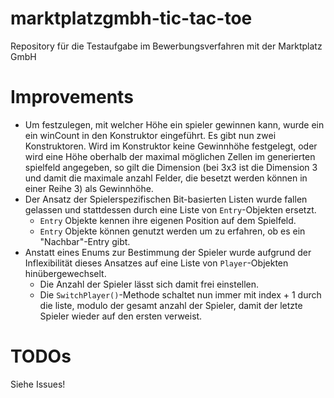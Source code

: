 # marktplatzgmbh-tic-tac-toe

Repository für die Testaufgabe im Bewerbungsverfahren mit der Marktplatz GmbH

# Improvements

- Um festzulegen, mit welcher Höhe ein spieler gewinnen kann, wurde ein ein winCount in den Konstruktor eingeführt. Es gibt nun zwei Konstruktoren. Wird im Konstruktor keine Gewinnhöhe festgelegt, oder wird eine Höhe oberhalb der maximal möglichen Zellen im generierten spielfeld angegeben, so gilt die Dimension (bei 3x3 ist die Dimension 3 und damit die maximale anzahl Felder, die besetzt werden können in einer Reihe 3) als Gewinnhöhe.
- Der Ansatz der Spielerspezifischen Bit-basierten Listen wurde fallen gelassen und stattdessen durch eine Liste von `Entry`-Objekten ersetzt.
  - `Entry` Objekte kennen ihre eigenen Position auf dem Spielfeld.
  - `Entry` Objekte können genutzt werden um zu erfahren, ob es ein "Nachbar"-Entry gibt.
- Anstatt eines Enums zur Bestimmung der Spieler wurde aufgrund der Inflexibilität dieses Ansatzes auf eine Liste von `Player`-Objekten hinübergewechselt.
  - Die Anzahl der Spieler lässt sich damit frei einstellen.
  - Die `SwitchPlayer()`-Methode schaltet nun immer mit index + 1 durch die liste, modulo der gesamt anzahl der Spieler, damit der letzte Spieler wieder auf den ersten verweist.

# TODOs

Siehe Issues!
